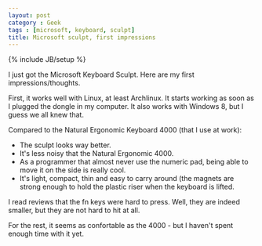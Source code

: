 ```yaml
---
layout: post
category : Geek
tags : [microsoft, keyboard, sculpt]
title: Microsoft sculpt, first impressions
---
```

{% include JB/setup %}

I just got the Microsoft Keyboard Sculpt. Here are my first impressions/thoughts.


First, it works well with Linux, at least Archlinux. It starts working as soon as
I plugged the dongle in my computer. It also works with Windows 8, but I guess
we all knew that.


Compared to the Natural Ergonomic Keyboard 4000 (that I use at work):
- The sculpt looks way better.
- It's less noisy that the Natural Ergonomic 4000.
- As a programmer that almost never use the numeric pad, being able to move it on the
side is really cool.
- It's light, compact, thin and easy to carry around (the magnets are strong enough
to hold the plastic riser when the keyboard is lifted.

I read reviews that the fn keys were hard to press. Well, they are indeed smaller, but
they are not hard to hit at all. 

For the rest, it seems as confortable as the 4000 - but I haven't spent enough time
with it yet.
